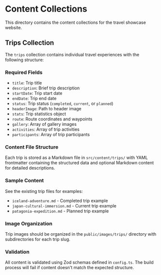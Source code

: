 # Content Collections

This directory contains the content collections for the travel showcase website.

## Trips Collection

The `trips` collection contains individual travel experiences with the following structure:

### Required Fields
- `title`: Trip title
- `description`: Brief trip description
- `startDate`: Trip start date
- `endDate`: Trip end date
- `status`: Trip status (`completed`, `current`, or `planned`)
- `headerImage`: Path to header image
- `stats`: Trip statistics object
- `route`: Route coordinates and waypoints
- `gallery`: Array of gallery images
- `activities`: Array of trip activities
- `participants`: Array of trip participants

### Content File Structure

Each trip is stored as a Markdown file in `src/content/trips/` with YAML frontmatter containing the structured data and optional Markdown content for detailed descriptions.

### Sample Content

See the existing trip files for examples:
- `iceland-adventure.md` - Completed trip example
- `japan-cultural-immersion.md` - Current trip example  
- `patagonia-expedition.md` - Planned trip example

### Image Organization

Trip images should be organized in the `public/images/trips/` directory with subdirectories for each trip slug.

### Validation

All content is validated using Zod schemas defined in `config.ts`. The build process will fail if content doesn't match the expected structure.